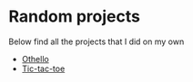 # Random projects
Below find all the projects that I did on my own
- [Othello](othellocw.md)
- [Tic-tac-toe](tictactoe.md)